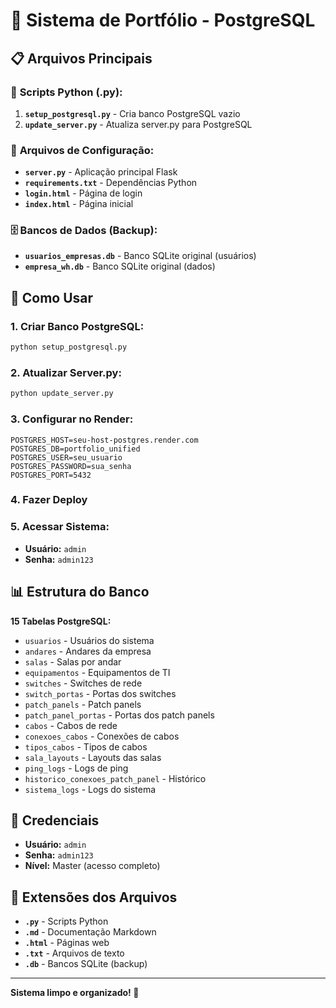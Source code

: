 # 🚀 Sistema de Portfólio - PostgreSQL

## 📋 Arquivos Principais

### 🎯 **Scripts Python (.py):**

1. **`setup_postgresql.py`** - Cria banco PostgreSQL vazio
2. **`update_server.py`** - Atualiza server.py para PostgreSQL

### 📄 **Arquivos de Configuração:**

- **`server.py`** - Aplicação principal Flask
- **`requirements.txt`** - Dependências Python
- **`login.html`** - Página de login
- **`index.html`** - Página inicial

### 🗄️ **Bancos de Dados (Backup):**

- **`usuarios_empresas.db`** - Banco SQLite original (usuários)
- **`empresa_wh.db`** - Banco SQLite original (dados)

## 🚀 Como Usar

### 1. **Criar Banco PostgreSQL:**
```bash
python setup_postgresql.py
```

### 2. **Atualizar Server.py:**
```bash
python update_server.py
```

### 3. **Configurar no Render:**
```
POSTGRES_HOST=seu-host-postgres.render.com
POSTGRES_DB=portfolio_unified
POSTGRES_USER=seu_usuario
POSTGRES_PASSWORD=sua_senha
POSTGRES_PORT=5432
```

### 4. **Fazer Deploy**

### 5. **Acessar Sistema:**
- **Usuário:** `admin`
- **Senha:** `admin123`

## 📊 Estrutura do Banco

**15 Tabelas PostgreSQL:**
- `usuarios` - Usuários do sistema
- `andares` - Andares da empresa
- `salas` - Salas por andar
- `equipamentos` - Equipamentos de TI
- `switches` - Switches de rede
- `switch_portas` - Portas dos switches
- `patch_panels` - Patch panels
- `patch_panel_portas` - Portas dos patch panels
- `cabos` - Cabos de rede
- `conexoes_cabos` - Conexões de cabos
- `tipos_cabos` - Tipos de cabos
- `sala_layouts` - Layouts das salas
- `ping_logs` - Logs de ping
- `historico_conexoes_patch_panel` - Histórico
- `sistema_logs` - Logs do sistema

## 🔑 Credenciais

- **Usuário:** `admin`
- **Senha:** `admin123`
- **Nível:** Master (acesso completo)

## 📁 Extensões dos Arquivos

- **`.py`** - Scripts Python
- **`.md`** - Documentação Markdown
- **`.html`** - Páginas web
- **`.txt`** - Arquivos de texto
- **`.db`** - Bancos SQLite (backup)

---
**Sistema limpo e organizado! 🎉**
